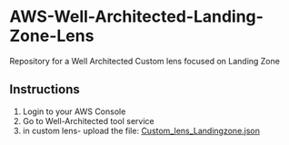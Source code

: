 # AWS-Well-Architected-Landing-Zone-Lens
Repository for a Well Architected Custom lens focused on Landing Zone

## Instructions

1. Login to your AWS Console
2. Go to Well-Architected tool service
3. in custom lens- upload the file: [Custom_lens_Landingzone.json](Custom_lens_Landingzone.json)

